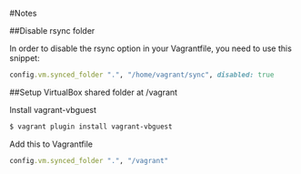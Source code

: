 #Notes

##Disable rsync folder

In order to disable the rsync option in your Vagrantfile, you need to use this snippet:

~~~ruby
config.vm.synced_folder ".", "/home/vagrant/sync", disabled: true
~~~

##Setup VirtualBox shared folder at /vagrant

Install vagrant-vbguest

~~~bash
$ vagrant plugin install vagrant-vbguest
~~~

Add this to Vagrantfile

~~~ruby
config.vm.synced_folder ".", "/vagrant"
~~~
